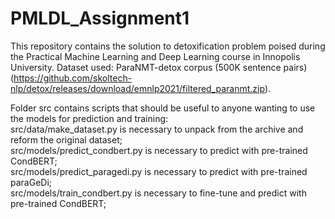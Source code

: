 # PMLDL_Assignment1
This repository contains the solution to detoxification problem poised during the Practical Machine Learning and Deep Learning course in Innopolis University. Dataset used: ParaNMT-detox corpus (500K sentence pairs) (https://github.com/skoltech-nlp/detox/releases/download/emnlp2021/filtered_paranmt.zip).

Folder src contains scripts that should be useful to anyone wanting to use the models for prediction and training:  
src/data/make_dataset.py is necessary to unpack from the archive and reform the original dataset;  
src/models/predict_condbert.py is necessary to predict with pre-trained CondBERT;  
src/models/predict_paragedi.py is necessary to predict with pre-trained paraGeDi;  
src/models/train_condbert.py is necessary to fine-tune and predict with pre-trained CondBERT;  
